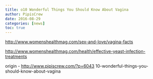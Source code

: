 ```yaml
---
title: o10 Wonderful Things You Should Know About Vagina
author: PipisCrew
date: 2016-08-29
categories: [news]
toc: true
---
```


http://www.womenshealthmag.com/sex-and-love/vagina-facts

http://www.womenshealthmag.com/health/effective-yeast-infection-treatments

origin - http://www.pipiscrew.com/?p=6043 10-wonderful-things-you-should-know-about-vagina